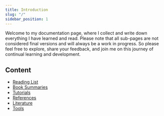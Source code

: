 ```yaml
---
title: Introduction
slug: "/"
sidebar_position: 1
---
```


<!---
<div class="contentTableContainer">

|     | Title                                                 | Date Last Updated |
| --- | ----------------------------------------------------- | ----------------- |
| 1   | [Item One](#)                                         | Month Day, Year   |
| 2   | [Item Two](#)                                         | Month Day, Year   |

</div>
-->

Welcome to my documentation page, where I collect and write down everything I have learned and read. Please note that all sub-pages are not considered final versions and will always be a work in progress. So please feel free to explore, share your feedback, and join me on this journey of continual learning and development.


## Content

- [Reading List](docs/reading-list)
- [Book Summaries](docs/category/book-summaries)
- [Tutorials](docs/category/tutorials)
- [References](docs/category/references)
- [Literature](docs/category/literature)
- [Tools](docs/tools)
